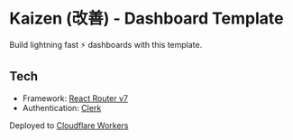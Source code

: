 # Kaizen (改善) - Dashboard Template

Build lightning fast ⚡️ dashboards with this template.

## Tech

- Framework: [React Router v7](https://reactrouter.com/)
- Authentication: [Clerk](https://clerk.com/)

Deployed to [Cloudflare Workers](https://developers.cloudflare.com/workers/)